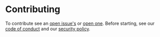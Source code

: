 # Contributing

To contribute see an [open issue's](https://github.com/OctobearHub/octobear.org/issues) or [open one](https://github.com/OctobearHub/octobear.org/issues/new/choose). 
Before starting, see our [code of conduct](https://github.com/OctobearHub/octobear.org/blob/main/CODE_OF_CONDUCT.md) and our [security policy](https://github.com//OctobearHub/octobear.org/security/policy).
